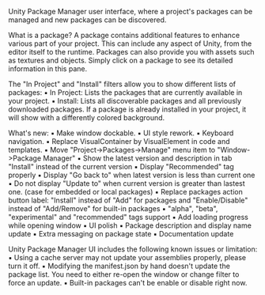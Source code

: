 Unity Package Manager user interface, where a project's packages can be managed and new packages can be discovered.

What is a package?
A package contains additional features to enhance various part of your project. This can include any aspect of Unity, from the editor itself to the runtime. Packages can also provide you with assets such as textures and objects. Simply click on a package to see its detailed information in this pane.

The "In Project" and "Install" filters allow you to show different lists of packages:
▪ In Project: Lists the packages that are currently available in your project.
▪ Install: Lists all discoverable packages and all previously downloaded packages. If a package is already installed in your project, it will show with a differently colored background.

What's new:
▪ Make window dockable.
▪ UI style rework.
▪ Keyboard navigation.
▪ Replace VisualContainer by VisualElement in code and templates.
▪ Move "Project->Packages->Manage" menu item to "Window->Package Manager"
▪ Show the latest version and description in tab "Install" instead of the current version
▪ Display "Recommended" tag properly
▪ Display "Go back to" when latest version is less than current one
▪ Do not display "Update to" when current version is greater than lastest one. (case for embedded or local packages)
▪ Replace packages action button label: "Install" instead of "Add" for packages and "Enable/Disable" instead of "Add/Remove" for built-in packages
▪ "alpha", "beta", "experimental" and "recommended" tags support
▪ Add loading progress while opening window
▪ UI polish
▪ Package description and display name update
▪ Extra messaging on package state
▪ Documentation update

Unity Package Manager UI includes the following known issues or limitation:
▪ Using a cache server may not update your assemblies properly, please turn it off.
▪ Modifying the manifest.json by hand doesn't update the package list. You need to either re-open the window or change filter to force an update.
▪ Built-in packages can't be enable or disable right now.
